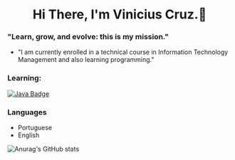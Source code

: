 <h1 style="text-align: center;">Hi There, I'm Vinicius Cruz.🤝</h1>


### "Learn, grow, and evolve: this is my mission."
- "I am currently enrolled in a technical course in Information Technology Management and also learning programming."

### Learning:
[![Java Badge](https://img.shields.io/badge/Java-Programming-orange?logo=java)](https://www.java.com)

### Languages
- Portuguese
- English

![Anurag's GitHub stats](https://github-readme-stats.vercel.app/api?username=kruzvinicius&show_icons=true&theme=dark)
